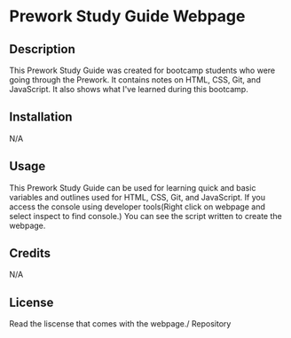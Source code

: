 # Prework Study Guide Webpage

##  Description 

This Prework Study Guide was created for bootcamp students who were going through the Prework. It contains notes on HTML, CSS, Git, and JavaScript. It also shows what I've learned during this bootcamp.

## Installation
N/A

## Usage

This Prework Study Guide can be used for learning quick and basic variables and outlines used for HTML, CSS, Git, and JavaScript. If you access the console using developer tools(Right click on webpage and select inspect to find console.) You can see the script written to create the webpage.

## Credits 
N/A

## License

Read the liscense that comes with the webpage./ Repository 